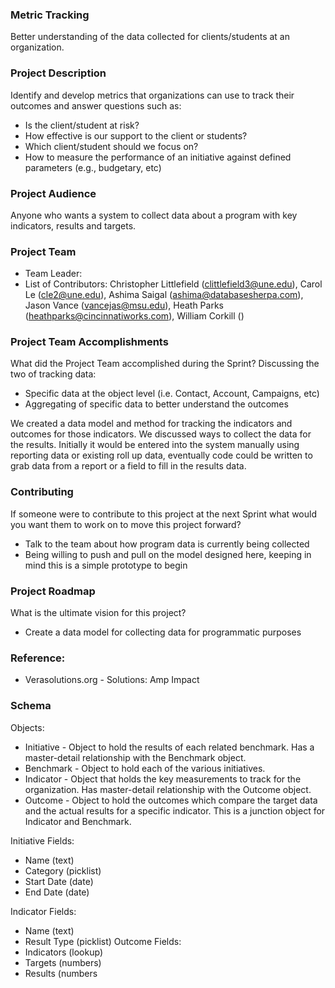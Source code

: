 ### Metric Tracking
Better understanding of the data collected for clients/students at an organization.

### Project Description
Identify and develop metrics that organizations can use to track their outcomes and answer questions such as:
  * Is the client/student at risk?
  * How effective is our support to the client or students?
  * Which client/student should we focus on?
  * How to measure the performance of an initiative against defined parameters (e.g., budgetary, etc)


### Project Audience
Anyone who wants a system to collect data about a program with key indicators, results and targets.

### Project Team

* Team Leader:
* List of Contributors: Christopher Littlefield (clittlefield3@une.edu), Carol Le (cle2@une.edu), Ashima Saigal (ashima@databasesherpa.com), Jason Vance (vancejas@msu.edu), Heath Parks (heathparks@cincinnatiworks.com), William Corkill ()

### Project Team Accomplishments
What did the Project Team accomplished during the Sprint?
Discussing the two of tracking data:

  * Specific data at the object level (i.e. Contact, Account, Campaigns, etc)
  * Aggregating of specific data to better understand the outcomes
  
We created a data model and method for tracking the indicators and outcomes for those indicators. We discussed ways to collect the data for the results. Initially it would be entered into the system manually using reporting data or existing roll up data, eventually code could be written to grab data from a report or a field to fill in the results data.

### Contributing
If someone were to contribute to this project at the next Sprint what would you want them to work on to move this project forward?
* Talk to the team about how program data is currently being collected
* Being willing to push and pull on the model designed here, keeping in mind this is a simple prototype to begin

### Project Roadmap
What is the ultimate vision for this project?
* Create a data model for collecting data for programmatic purposes

### Reference:
* Verasolutions.org - Solutions: Amp Impact

### Schema
Objects:
* Initiative - Object to hold the results of each related benchmark. Has a master-detail relationship with the Benchmark object.
* Benchmark -  Object to hold each of the various initiatives.
* Indicator - Object that holds the key measurements to track for the organization. Has master-detail relationship with the Outcome object.
* Outcome - Object to hold the outcomes which compare the target data and the actual results for a specific indicator. This is a junction object for Indicator and Benchmark.

Initiative Fields:
* Name (text)
* Category (picklist)
* Start Date (date)
* End Date (date)
  
Indicator Fields:
* Name (text)
* Result Type (picklist)
Outcome Fields:
* Indicators (lookup)
* Targets (numbers)
* Results (numbers
